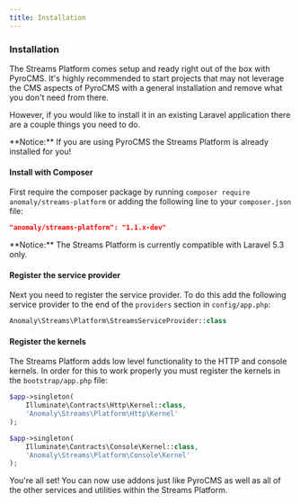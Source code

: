 ```yaml
---
title: Installation
---
```


### Installation

The Streams Platform comes setup and ready right out of the box with PyroCMS. It's highly recommended to start projects that may not leverage the CMS aspects of PyroCMS with a general installation and remove what you don't need from there.

However, if you would like to install it in an existing Laravel application there are a couple things you need to do.

<div class="alert alert-warning">**Notice:** If you are using PyroCMS the Streams Platform is already installed for you!</div>


#### Install with Composer

First require the composer package by running `composer require anomaly/streams-platform` or adding the following line to your `composer.json` file:

```json
"anomaly/streams-platform": "1.1.x-dev"
```

<div class="alert alert-danger">**Notice:** The Streams Platform is currently compatible with Laravel 5.3 only.</div>


#### Register the service provider

Next you need to register the service provider. To do this add the following service provider to the end of the `providers` section in `config/app.php`:

```php
Anomaly\Streams\Platform\StreamsServiceProvider::class
```


#### Register the kernels

The Streams Platform adds low level functionality to the HTTP and console kernels. In order for this to work properly you must register the kernels in the `bootstrap/app.php` file:

```php
$app->singleton(
    Illuminate\Contracts\Http\Kernel::class,
    'Anomaly\Streams\Platform\Http\Kernel'
);

$app->singleton(
    Illuminate\Contracts\Console\Kernel::class,
    'Anomaly\Streams\Platform\Console\Kernel'
);
```

You're all set! You can now use addons just like PyroCMS as well as all of the other services and utilities within the Streams Platform.
